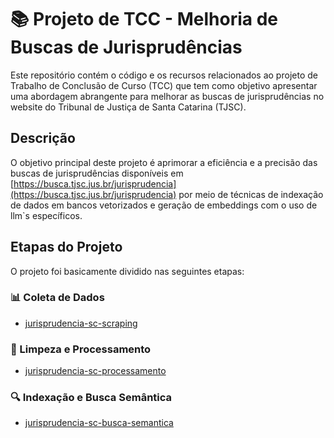 # 📚 Projeto de TCC - Melhoria de Buscas de Jurisprudências

Este repositório contém o código e os recursos relacionados ao projeto de Trabalho de Conclusão de Curso (TCC) que tem como objetivo apresentar uma abordagem abrangente para melhorar as buscas de jurisprudências no website do Tribunal de Justiça de Santa Catarina (TJSC).

## Descrição

O objetivo principal deste projeto é aprimorar a eficiência e a precisão das buscas de jurisprudências disponíveis em [https://busca.tjsc.jus.br/jurisprudencia](https://busca.tjsc.jus.br/jurisprudencia) por meio de técnicas de indexação de dados em bancos vetorizados e geração de embeddings com o uso de llm`s específicos.

## Etapas do Projeto

O projeto foi basicamente dividido nas seguintes etapas:

### 📊 Coleta de Dados

- [jurisprudencia-sc-scraping](https://github.com/jonas-elias/jurisprudencia-sc-scraping)

### 🔄 Limpeza e Processamento

- [jurisprudencia-sc-processamento](https://github.com/jonas-elias/jurisprudencia-sc-processamento)

### 🔍 Indexação e Busca Semântica

- [jurisprudencia-sc-busca-semantica](https://github.com/jonas-elias/jurisprudencia-sc-busca-semantica)
